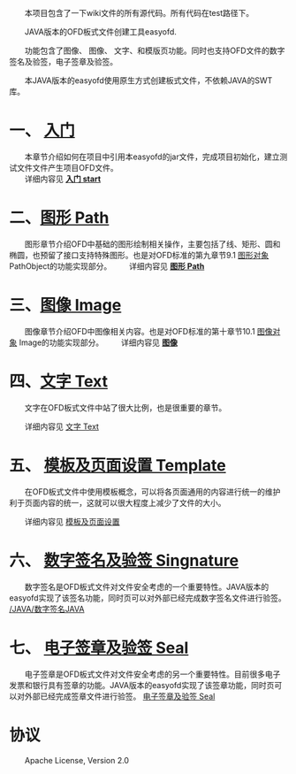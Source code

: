 &emsp;&emsp;本项目包含了一下wiki文件的所有源代码。所有代码在test路径下。

&emsp;&emsp;JAVA版本的OFD板式文件创建工具easyofd.

&emsp;&emsp;功能包含了图像、 图像、 文字、和模版页功能。同时也支持OFD文件的数字签名及验签，电子签章及验签。

&emsp;&emsp;本JAVA版本的easyofd使用原生方式创建板式文件，不依赖JAVA的SWT库。

# 一、 <a target="_blank" href="http://wiki.easyofd.cn/JAVA/入门JAVA">入门</a> 
&emsp;&emsp;本章节介绍如何在项目中引用本easyofd的jar文件，完成项目初始化，建立测试文件文件产生项目OFD文件。  
&emsp;&emsp;详细内容见 **<a target="_blank" href="http://wiki.easyofd.cn/JAVA/入门JAVA">入门 start</a>**


# 二、<a target="_blank" href="http://wiki.easyofd.cn/JAVA/图形JAVA">图形 Path</a>
&emsp;&emsp;图形章节介绍OFD中基础的图形绘制相关操作，主要包括了线、矩形、圆和椭圆，也预留了接口支持特殊图形。也是对OFD标准的第九章节9.1 <a target="_blank" href="http://wiki.easyofd.cn/OFD标准/图形">图形对象</a> PathObject的功能实现部分。
&emsp;&emsp;详细内容见 **<a target="_blank" href="http://wiki.easyofd.cn/JAVA/图形JAVA">图形 Path</a>**

# 三、<a target="_blank" href="http://wiki.easyofd.cn/JAVA/图像JAVA">图像 Image</a>
&emsp;&emsp;图像章节介绍OFD中图像相关内容。也是对OFD标准的第十章节10.1 <a target="_blank" href="http://wiki.easyofd.cn/OFD标准/图像">图像对象</a> Image的功能实现部分。
&emsp;&emsp;详细内容见 **<a target="_blank" href="http://wiki.easyofd.cn/JAVA/图像JAVA">图像 </a>**
# 四、<a target="_blank" href="http://wiki.easyofd.cn/JAVA/文字JAVA">文字 Text</a> 
&emsp;&emsp;文字在OFD板式文件中站了很大比例，也是很重要的章节。

&emsp;&emsp;详细内容见 <a target="_blank" href="http://wiki.easyofd.cn/JAVA/文字JAVA">文字 Text</a>
# 五、 <a target="_blank" href="http://wiki.easyofd.cn/JAVA/模板JAVA">模板及页面设置 Template</a> 
&emsp;&emsp;在OFD板式文件中使用模板概念，可以将各页面通用的内容进行统一的维护利于页面内容的统一，这就可以很大程度上减少了文件的大小。

&emsp;&emsp;详细内容见 <a target="_blank" href="http://wiki.easyofd.cn/JAVA/模板JAVA">模板及页面设置</a>

# 六、 <a target="_blank" href="http://wiki.easyofd.cn/JAVA/数字签名JAVA">数字签名及验签 Singnature</a> 
&emsp;&emsp;数字签名是OFD板式文件对文件安全考虑的一个重要特性。JAVA版本的easyofd实现了该签名功能，同时页可以对外部已经完成数字签名文件进行验签。 <a target="_blank" href="http://wiki.easyofd.cn/JAVA/数字签名JAVA">/JAVA/数字签名JAVA</a>
# 七、 <a target="_blank" href="http://wiki.easyofd.cn/JAVA/电子签章JAVA">电子签章及验签 Seal</a> 
&emsp;&emsp;电子签章是OFD板式文件对文件安全考虑的另一个重要特性。目前很多电子发票和银行具有签章的功能。JAVA版本的easyofd实现了该签章功能，同时页可以对外部已经完成签章文件进行验签。 <a target="_blank" href="http://wiki.easyofd.cn/JAVA/电子签章JAVA">电子签章及验签 Seal</a>
 
 
# 协议 
&emsp;&emsp;Apache License, Version 2.0
